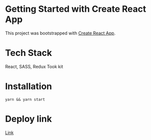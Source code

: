 # Getting Started with Create React App

This project was bootstrapped with [Create React App](https://github.com/facebook/create-react-app).

# Tech Stack
React, SASS, Redux Took kit

# Installation

```
yarn && yarn start
```

# Deploy link
[Link](https://projectx1.netlify.app/)